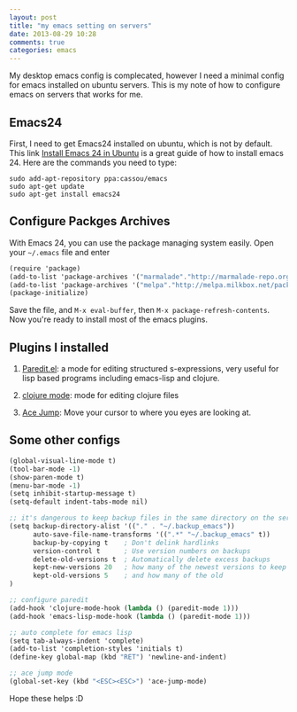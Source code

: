 ```yaml
---
layout: post
title: "my emacs setting on servers"
date: 2013-08-29 10:28
comments: true
categories: emacs
---
```


My desktop emacs config is complecated, however I need a minimal config for emacs installed on ubuntu servers. This is my note of how to configure emacs on servers that works for me.

<!--more-->

## Emacs24

First, I need to get Emacs24 installed on ubuntu, which is not by default. This link [Install Emacs 24 in Ubuntu][] is a great guide of how to install emacs 24. Here are the commands you need to type:

```
sudo add-apt-repository ppa:cassou/emacs
sudo apt-get update
sudo apt-get install emacs24
```

[Install Emacs 24 in Ubuntu]: http://www.mikeyboldt.com/2011/11/30/install-emacs-24-in-ubuntu/

## Configure Packges Archives

With Emacs 24, you can use the package managing system easily. Open your `~/.emacs` file and enter

```scm
(require 'package)
(add-to-list 'package-archives '("marmalade"."http://marmalade-repo.org/packages/"))
(add-to-list 'package-archives '("melpa"."http://melpa.milkbox.net/packages/") t)
(package-initialize)
```

Save the file, and `M-x eval-buffer`, then `M-x package-refresh-contents`. Now you're ready to install most of the emacs plugins.

## Plugins I installed

1. [Paredit.el][]: a mode for editing structured s-expressions, very useful for lisp based programs including emacs-lisp and clojure.

2. [clojure mode][]: mode for editing clojure files 

3. [Ace Jump][]: Move your cursor to where you eyes are looking at.

[Paredit.el]: http://www.emacswiki.org/emacs/ParEdit

[clojure mode]: https://github.com/clojure-emacs/clojure-mode

[Ace Jump]: http://www.emacswiki.org/emacs/AceJump

## Some other configs

```scm
(global-visual-line-mode t)
(tool-bar-mode -1)
(show-paren-mode t)
(menu-bar-mode -1)
(setq inhibit-startup-message t)
(setq-default indent-tabs-mode nil)

;; it's dangerous to keep backup files in the same directory on the server
(setq backup-directory-alist '(("." . "~/.backup_emacs"))
      auto-save-file-name-transforms '((".*" "~/.backup_emacs" t))
      backup-by-copying t    ; Don't delink hardlinks
      version-control t      ; Use version numbers on backups
      delete-old-versions t  ; Automatically delete excess backups
      kept-new-versions 20   ; how many of the newest versions to keep
      kept-old-versions 5    ; and how many of the old
)

;; configure paredit
(add-hook 'clojure-mode-hook (lambda () (paredit-mode 1)))
(add-hook 'emacs-lisp-mode-hook (lambda () (paredit-mode 1)))

;; auto complete for emacs lisp
(setq tab-always-indent 'complete)
(add-to-list 'completion-styles 'initials t)
(define-key global-map (kbd "RET") 'newline-and-indent)

;; ace jump mode
(global-set-key (kbd "<ESC><ESC>") 'ace-jump-mode)
```

Hope these helps :D
